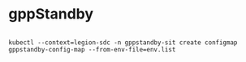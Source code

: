 # gppStandby
```

kubectl --context=legion-sdc -n gppstandby-sit create configmap gppstandby-config-map --from-env-file=env.list

```


